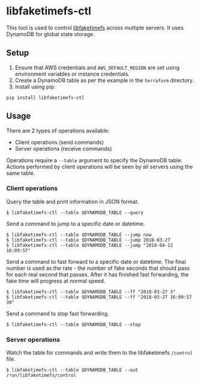 # libfaketimefs-ctl

This tool is used to control [libfaketimefs](https://github.com/claranet/libfaketimefs) across multiple servers. It uses DynamoDB for global state storage.

## Setup

1. Ensure that AWS credentials and `AWS_DEFAULT_REGION` are set using environment variables or instance credentials.
2. Create a DynamoDB table as per the example in the `terraform` directory.
2. Install using pip:

```shell
pip install libfaketimefs-ctl
```

## Usage

There are 2 types of operations available:

* Client operations (send commands)
* Server operations (receive commands)

Operations require a `--table` argument to specify the DynamoDB table. Actions performed by client operations will be seen by all servers using the same table.

### Client operations

Query the table and print information in JSON format.

```shell
$ libfaketimefs-ctl --table $DYNAMODB_TABLE --query
```

Send a command to jump to a specific date or datetime.

```shell
$ libfaketimefs-ctl --table $DYNAMODB_TABLE --jump now
$ libfaketimefs-ctl --table $DYNAMODB_TABLE --jump 2018-03-27
$ libfaketimefs-ctl --table $DYNAMODB_TABLE --jump "2018-04-12 16:09:57"
```

Send a command to fast forward to a specific date or datetime. The final number is used as the rate - the number of fake seconds that should pass for each real second that passes. After it has finished fast forwarding, the fake time will progress at normal speed.

```shell
$ libfaketimefs-ctl --table $DYNAMODB_TABLE --ff "2018-03-27 3"
$ libfaketimefs-ctl --table $DYNAMODB_TABLE --ff "2018-03-27 16:09:57 30"
```

Send a command to stop fast forwarding.

```shell
$ libfaketimefs-ctl --table $DYNAMODB_TABLE --stop
```

### Server operations

Watch the table for commands and write them to the libfaketimefs `/control` file.

```shell
$ libfaketimefs-ctl --table $DYNAMODB_TABLE --out /run/libfaketimefs/control
```
